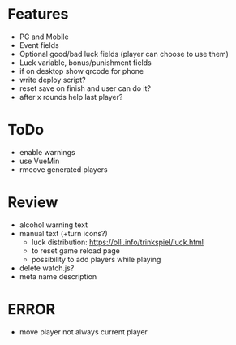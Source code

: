 # Features
- PC and Mobile
- Event fields
- Optional good/bad luck fields (player can choose to use them)
- Luck variable, bonus/punishment fields
- if on desktop show qrcode for phone
- write deploy script?
- reset save on finish and user can do it?
- after x rounds help last player?

# ToDo
- enable warnings
- use VueMin
- rmeove generated players

# Review
- alcohol warning text
- manual text (+turn icons?)
  - luck distribution: https://olli.info/trinkspiel/luck.html
  - to reset game reload page
  - possibility to add players while playing
- delete watch.js?
- meta name description

# ERROR
- move player not always current player